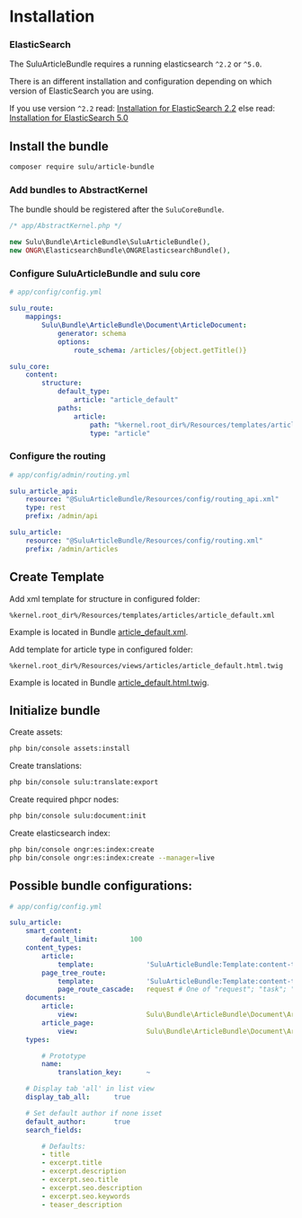 # Installation

### ElasticSearch

The SuluArticleBundle requires a running elasticsearch `^2.2` or `^5.0`.

There is an different installation and configuration depending on which version of ElasticSearch you are using.

If you use version `^2.2` read: [Installation for ElasticSearch 2.2](installation_es2.md)
else read: [Installation for ElasticSearch 5.0](installation_es5.md) 

## Install the bundle
 
```bash
composer require sulu/article-bundle
```

### Add bundles to AbstractKernel

The bundle should be registered after the `SuluCoreBundle`.

```php
/* app/AbstractKernel.php */

new Sulu\Bundle\ArticleBundle\SuluArticleBundle(),
new ONGR\ElasticsearchBundle\ONGRElasticsearchBundle(),
```

### Configure SuluArticleBundle and sulu core

```yml
# app/config/config.yml

sulu_route:
    mappings:
        Sulu\Bundle\ArticleBundle\Document\ArticleDocument:
            generator: schema
            options:
                route_schema: /articles/{object.getTitle()}

sulu_core:
    content:
        structure:
            default_type:
                article: "article_default"
            paths:
                article:
                    path: "%kernel.root_dir%/Resources/templates/articles"
                    type: "article"
```

### Configure the routing

```yml
# app/config/admin/routing.yml

sulu_article_api:
    resource: "@SuluArticleBundle/Resources/config/routing_api.xml"
    type: rest
    prefix: /admin/api

sulu_article:
    resource: "@SuluArticleBundle/Resources/config/routing.xml"
    prefix: /admin/articles
```

## Create Template

Add xml template for structure in configured folder:

```
%kernel.root_dir%/Resources/templates/articles/article_default.xml
```

Example is located in Bundle
[article_default.xml](https://github.com/sulu/SuluArticleBundle/blob/master/Resources/doc/article_default.xml).

Add template for article type in configured folder:

```
%kernel.root_dir%/Resources/views/articles/article_default.html.twig
```

Example is located in Bundle
[article_default.html.twig](https://github.com/sulu/SuluArticleBundle/blob/master/Resources/doc/article_default.html.twig).

## Initialize bundle

Create assets:

```bash
php bin/console assets:install
```

Create translations:

```bash
php bin/console sulu:translate:export
```

Create required phpcr nodes:

```bash
php bin/console sulu:document:init
```

Create elasticsearch index:

```bash
php bin/console ongr:es:index:create
php bin/console ongr:es:index:create --manager=live
```

## Possible bundle configurations:

```yml
# app/config/config.yml

sulu_article:
    smart_content:
        default_limit:        100
    content_types:
        article:
            template:             'SuluArticleBundle:Template:content-types/article-selection.html.twig'
        page_tree_route:
            template:             'SuluArticleBundle:Template:content-types/page-tree-route.html.twig'
            page_route_cascade:   request # One of "request"; "task"; "off"
    documents:
        article:
            view:                 Sulu\Bundle\ArticleBundle\Document\ArticleViewDocument
        article_page:
            view:                 Sulu\Bundle\ArticleBundle\Document\ArticlePageViewObject
    types:

        # Prototype
        name:
            translation_key:      ~

    # Display tab 'all' in list view
    display_tab_all:      true

    # Set default author if none isset
    default_author:       true
    search_fields:

        # Defaults:
        - title
        - excerpt.title
        - excerpt.description
        - excerpt.seo.title
        - excerpt.seo.description
        - excerpt.seo.keywords
        - teaser_description
```
